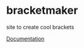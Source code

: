 # bracketmaker
site to create cool brackets

[Documentation](https://docs.google.com/document/d/1K2vNKz9EUMLQAhUp-heVhW__VxBijW8-2Mj3xuZZr0s/edit#heading=h.shmz78v23n9)

